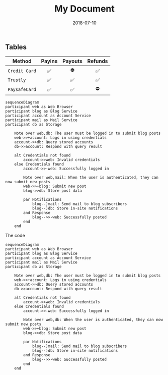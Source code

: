 ﻿---
title: My Document
summary: A brief description of my document.
authors:
  - Waylan Limberg
  - Tom Christie
date: 2018-07-10
icon: warning
some_url: https://example.com
---

Tables
----

| Method        |        Payins        |       Payouts        |       Refunds        |
|---------------|:--------------------:|:--------------------:|:--------------------:| 
| `Credit Card` |  :white_check_mark:  |      :no_entry:      |  :white_check_mark:  |
| `Trustly`     |  :white_check_mark:  |  :white_check_mark:  |  :white_check_mark:  |
| `PaysafeCard` |  :white_check_mark:  |  :white_check_mark:  |      :no_entry:      |

```mermaid
sequenceDiagram
participant web as Web Browser
participant blog as Blog Service
participant account as Account Service
participant mail as Mail Service
participant db as Storage

    Note over web,db: The user must be logged in to submit blog posts
    web->>+account: Logs in using credentials
    account->>db: Query stored accounts
    db->>account: Respond with query result

    alt Credentials not found
        account->>web: Invalid credentials
    else Credentials found
        account->>-web: Successfully logged in

        Note over web,mail: When the user is authenticated, they can now submit new posts
        web->>+blog: Submit new post
        blog->>db: Store post data

        par Notifications
            blog--)mail: Send mail to blog subscribers
            blog--)db: Store in-site notifications
        and Response
            blog-->>-web: Successfully posted
        end
    end

```

The code

```
sequenceDiagram
participant web as Web Browser
participant blog as Blog Service
participant account as Account Service
participant mail as Mail Service
participant db as Storage

    Note over web,db: The user must be logged in to submit blog posts
    web->>+account: Logs in using credentials
    account->>db: Query stored accounts
    db->>account: Respond with query result

    alt Credentials not found
        account->>web: Invalid credentials
    else Credentials found
        account->>-web: Successfully logged in

        Note over web,db: When the user is authenticated, they can now submit new posts
        web->>+blog: Submit new post
        blog->>db: Store post data

        par Notifications
            blog--)mail: Send mail to blog subscribers
            blog--)db: Store in-site notifications
        and Response
            blog-->>-web: Successfully posted
        end
    end

```